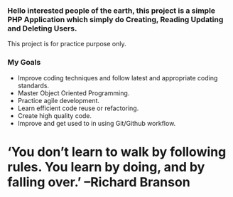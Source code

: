 ### Hello interested people of the earth, this project is a simple PHP Application which simply do Creating, Reading Updating and Deleting Users.

This project is for practice purpose only.

### My Goals
- Improve coding techniques and follow latest and appropriate coding standards.
- Master Object Oriented Programming.
- Practice agile development.
- Learn efficient code reuse or refactoring.
- Create high quality code.
- Improve and get used to in using Git/Github workflow.




# ‘You don’t learn to walk by following rules. You learn by doing, and by falling over.’ –Richard Branson
